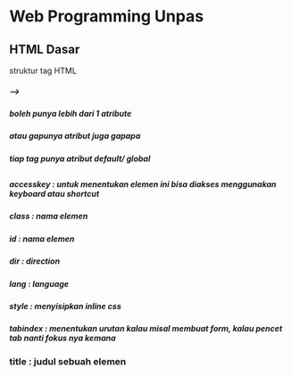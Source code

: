 # Web Programming Unpas
## HTML Dasar

struktur tag HTML

##### <tagName attribute = "value"> -->


##### boleh punya lebih dari 1 atribute
##### atau gapunya atribut juga gapapa
##### tiap tag punya atribut default/ global
##

##### accesskey : untuk menentukan elemen ini bisa diakses menggunakan keyboard atau shortcut
##### class : nama elemen
##### id : nama elemen
##### dir : direction
##### lang : language
##### style : menyisipkan inline css
##### tabindex : menentukan urutan kalau misal membuat form, kalau pencet tab nanti fokus nya kemana
### title : judul sebuah elemen
